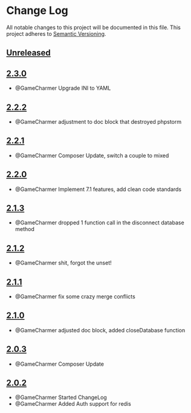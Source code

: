 # Change Log
All notable changes to this project will be documented in this file.
This project adheres to [Semantic Versioning](http://semver.org/).

## [Unreleased](https://gitlab.konghack.com/GCWorld/Common)




## [2.3.0](https://github.com/KongHack/Common/releases/tag/2.3.0)
 - @GameCharmer Upgrade INI to YAML


## [2.2.2](https://github.com/KongHack/Common/releases/tag/2.2.2)
 - @GameCharmer adjustment to doc block that destroyed phpstorm


## [2.2.1](https://github.com/KongHack/Common/releases/tag/2.2.1)
 - @GameCharmer Composer Update, switch a couple to mixed


## [2.2.0](https://github.com/KongHack/Common/releases/tag/2.2.0)
 - @GameCharmer Implement 7.1 features, add clean code standards


## [2.1.3](https://github.com/KongHack/Common/releases/tag/2.1.3)
 - @GameCharmer dropped 1 function call in the disconnect database method


## [2.1.2](https://github.com/KongHack/Common/releases/tag/2.1.2)
 - @GameCharmer shit, forgot the unset!


## [2.1.1](https://github.com/KongHack/Common/releases/tag/2.1.1)
 - @GameCharmer fix some crazy merge conflicts


## [2.1.0](https://github.com/KongHack/Common/releases/tag/2.1.0)
 - @GameCharmer adjusted doc block, added closeDatabase function


## [2.0.3](https://github.com/KongHack/Common/releases/tag/2.0.3)
 - @GameCharmer Composer Update


## [2.0.2](https://github.com/KongHack/Common/releases/tag/2.0.2)
 - @GameCharmer Started ChangeLog
 - @GameCharmer Added Auth support for redis
